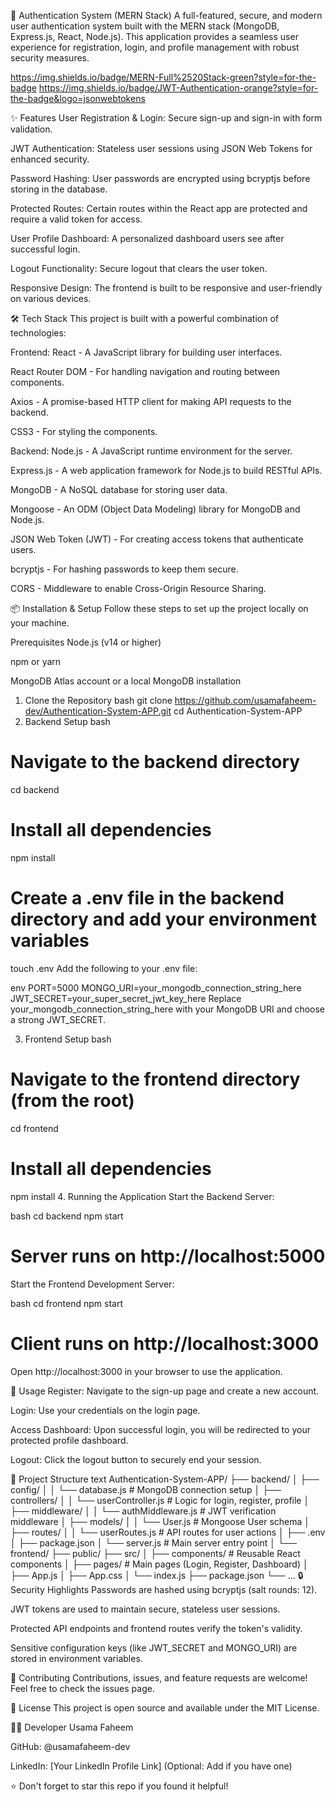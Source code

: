 🔐 Authentication System (MERN Stack)
A full-featured, secure, and modern user authentication system built with the MERN stack (MongoDB, Express.js, React, Node.js). This application provides a seamless user experience for registration, login, and profile management with robust security measures.

https://img.shields.io/badge/MERN-Full%2520Stack-green?style=for-the-badge
https://img.shields.io/badge/JWT-Authentication-orange?style=for-the-badge&logo=jsonwebtokens

✨ Features
User Registration & Login: Secure sign-up and sign-in with form validation.

JWT Authentication: Stateless user sessions using JSON Web Tokens for enhanced security.

Password Hashing: User passwords are encrypted using bcryptjs before storing in the database.

Protected Routes: Certain routes within the React app are protected and require a valid token for access.

User Profile Dashboard: A personalized dashboard users see after successful login.

Logout Functionality: Secure logout that clears the user token.

Responsive Design: The frontend is built to be responsive and user-friendly on various devices.

🛠️ Tech Stack
This project is built with a powerful combination of technologies:

Frontend:
React - A JavaScript library for building user interfaces.

React Router DOM - For handling navigation and routing between components.

Axios - A promise-based HTTP client for making API requests to the backend.

CSS3 - For styling the components.

Backend:
Node.js - A JavaScript runtime environment for the server.

Express.js - A web application framework for Node.js to build RESTful APIs.

MongoDB - A NoSQL database for storing user data.

Mongoose - An ODM (Object Data Modeling) library for MongoDB and Node.js.

JSON Web Token (JWT) - For creating access tokens that authenticate users.

bcryptjs - For hashing passwords to keep them secure.

CORS - Middleware to enable Cross-Origin Resource Sharing.

📦 Installation & Setup
Follow these steps to set up the project locally on your machine.

Prerequisites
Node.js (v14 or higher)

npm or yarn

MongoDB Atlas account or a local MongoDB installation

1. Clone the Repository
bash
git clone https://github.com/usamafaheem-dev/Authentication-System-APP.git
cd Authentication-System-APP
2. Backend Setup
bash
# Navigate to the backend directory
cd backend

# Install all dependencies
npm install

# Create a .env file in the backend directory and add your environment variables
touch .env
Add the following to your .env file:

env
PORT=5000
MONGO_URI=your_mongodb_connection_string_here
JWT_SECRET=your_super_secret_jwt_key_here
Replace your_mongodb_connection_string_here with your MongoDB URI and choose a strong JWT_SECRET.

3. Frontend Setup
bash
# Navigate to the frontend directory (from the root)
cd frontend

# Install all dependencies
npm install
4. Running the Application
Start the Backend Server:

bash
cd backend
npm start
# Server runs on http://localhost:5000
Start the Frontend Development Server:

bash
cd frontend
npm start
# Client runs on http://localhost:3000
Open http://localhost:3000 in your browser to use the application.

🚀 Usage
Register: Navigate to the sign-up page and create a new account.

Login: Use your credentials on the login page.

Access Dashboard: Upon successful login, you will be redirected to your protected profile dashboard.

Logout: Click the logout button to securely end your session.

📁 Project Structure
text
Authentication-System-APP/
├── backend/
│   ├── config/
│   │   └── database.js     # MongoDB connection setup
│   ├── controllers/
│   │   └── userController.js # Logic for login, register, profile
│   ├── middleware/
│   │   └── authMiddleware.js # JWT verification middleware
│   ├── models/
│   │   └── User.js          # Mongoose User schema
│   ├── routes/
│   │   └── userRoutes.js    # API routes for user actions
│   ├── .env
│   ├── package.json
│   └── server.js           # Main server entry point
│
└── frontend/
    ├── public/
    ├── src/
    │   ├── components/     # Reusable React components
    │   ├── pages/         # Main pages (Login, Register, Dashboard)
    │   ├── App.js
    │   ├── App.css
    │   └── index.js
    ├── package.json
    └── ...
🔒 Security Highlights
Passwords are hashed using bcryptjs (salt rounds: 12).

JWT tokens are used to maintain secure, stateless user sessions.

Protected API endpoints and frontend routes verify the token's validity.

Sensitive configuration keys (like JWT_SECRET and MONGO_URI) are stored in environment variables.

🤝 Contributing
Contributions, issues, and feature requests are welcome! Feel free to check the issues page.

📄 License
This project is open source and available under the MIT License.

👨‍💻 Developer
Usama Faheem

GitHub: @usamafaheem-dev

LinkedIn: [Your LinkedIn Profile Link] (Optional: Add if you have one)

⭐ Don't forget to star this repo if you found it helpful!

